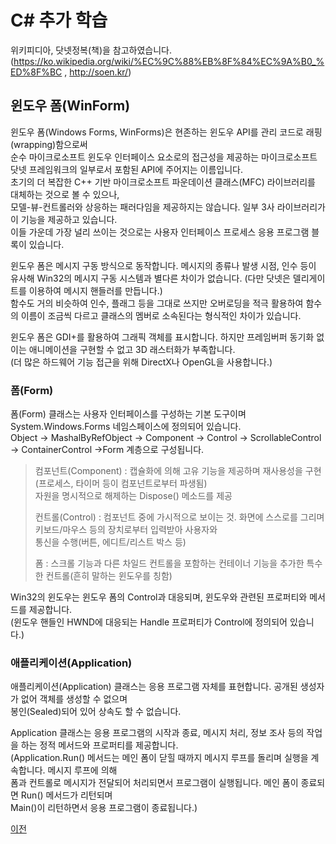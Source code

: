# C# 추가 학습

위키피디아, 닷넷정복(책)을 참고하였습니다.</br>
(https://ko.wikipedia.org/wiki/%EC%9C%88%EB%8F%84%EC%9A%B0_%ED%8F%BC , http://soen.kr/)

## 윈도우 폼(WinForm)
윈도우 폼(Windows Forms, WinForms)은 현존하는 윈도우 API를 관리 코드로 래핑(wrapping)함으로써</br>
순수 마이크로소프트 윈도우 인터페이스 요소로의 접근성을 제공하는 마이크로소프트 닷넷 프레임워크의 일부로서 포함된 API에 주어지는 이름입니다.</br>
초기의 더 복잡한 C++ 기반 마이크로소프트 파운데이션 클래스(MFC) 라이브러리를 대체하는 것으로 볼 수 있으나,</br>
모델-뷰-컨트롤러와 상응하는 패러다임을 제공하지는 않습니다. 일부 3사 라이브러리가 이 기능을 제공하고 있습니다.</br>
이들 가운데 가장 널리 쓰이는 것으로는 사용자 인터페이스 프로세스 응용 프로그램 블록이 있습니다.

윈도우 폼은 메시지 구동 방식으로 동작합니다. 메시지의 종류나 발생 시점, 인수 등이 유사해 Win32의 메시지 구동 시스템과 별다른 차이가 없습니다. 
(다만 닷넷은 델리게이트를 이용하여 메시지 핸들러를 만듭니다.)</br>
함수도 거의 비슷하여 인수, 플래그 등을 그대로 쓰지만 오버로딩을 적극 활용하여 함수의 이름이 조금씩 다르고 클래스의 멤버로 소속된다는 형식적인 차이가 있습니다.</br>

윈도우 폼은 GDI+를 활용하여 그래픽 객체를 표시합니다. 하지만 프레임버퍼 동기화 없이는 애니메이션을 구현할 수 없고 3D 래스터화가 부족합니다.</br>
(더 많은 하드웨어 기능 접근을 위해 DirectX나 OpenGL을 사용합니다.)</br>

### 폼(Form)
폼(Form) 클래스는 사용자 인터페이스를 구성하는 기본 도구이며 System.Windows.Forms 네임스페이스에 정의되어 있습니다.</br>
Object -> MashalByRefObject -> Component -> Control -> ScrollableControl -> ContainerControl ->Form 계층으로 구성됩니다.

> 컴포넌트(Component) : 캡슐화에 의해 고유 기능을 제공하며 재사용성을 구현(프로세스, 타이머 등이 컴포넌트로부터 파생됨)</br>
> 자원을 명시적으로 해제하는 Dispose() 메소드를 제공
> 
> 컨트롤(Control) : 컴포넌트 중에 가시적으로 보이는 것. 화면에 스스로를 그리며 키보드/마우스 등의 장치로부터 입력받아 사용자와</br>
> 통신을 수행(버튼, 에디트/리스트 박스 등)
> 
> 폼 : 스크롤 기능과 다른 차일드 컨트롤을 포함하는 컨테이너 기능을 추가한 특수한 컨트롤(흔히 말하는 윈도우를 칭함)</br>
> 

Win32의 윈도우는 윈도우 폼의 Control과 대응되며, 윈도우와 관련된 프로퍼티와 메서드를 제공합니다.</br>
(윈도우 핸들인 HWND에 대응되는 Handle 프로퍼티가 Control에 정의되어 있습니다.)

### 애플리케이션(Application)
애플리케이션(Application) 클래스는 응용 프로그램 자체를 표현합니다. 공개된 생성자가 없어 객체를 생성할 수 없으며</br>
봉인(Sealed)되어 있어 상속도 할 수 없습니다.</br>

Application 클래스는 응용 프로그램의 시작과 종료, 메시지 처리, 정보 조사 등의 작업을 하는 정적 메서드와 프로퍼티를 제공합니다.</br>
(Application.Run() 메서드는 메인 폼이 닫힐 때까지 메시지 루프를 돌리며 실행을 계속합니다. 메시지 루프에 의해</br>
폼과 컨트롤로 메시지가 전달되어 처리되면서 프로그램이 실행됩니다. 메인 폼이 종료되면 Run() 메서드가 리턴되며</br>
Main()이 리턴하면서 응용 프로그램이 종료됩니다.)

[이전](https://github.com/1994wjdwodbs/StudyCSharp21)
